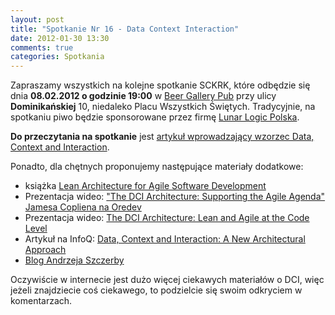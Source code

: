 ```yaml
---
layout: post
title: "Spotkanie Nr 16 - Data Context Interaction"
date: 2012-01-30 13:30
comments: true
categories: Spotkania
---
```


Zapraszamy wszystkich na kolejne spotkanie SCKRK, które odbędzie się dnia **08.02.2012 o godzinie 19:00** w [Beer Gallery Pub][beerg] przy ulicy **Dominikańskiej** 10, niedaleko Placu Wszystkich Świętych.
Tradycyjnie, na spotkaniu piwo będzie sponsorowane przez firmę [Lunar Logic Polska][llp].

**Do przeczytania na spotkanie** jest [artykuł wprowadzający wzorzec Data, Context and Interaction][dci].

Ponadto, dla chętnych proponujemy następujące materiały dodatkowe:

* książka [Lean Architecture for Agile Software Development][lean_architecture]
* Prezentacja wideo: ["The DCI Architecture: Supporting the Agile Agenda" Jamesa Copliena na Oredev][oredev_video]
* Prezentacja wideo: [The DCI Architecture: Lean and Agile at the Code Level][dci_infoq_video]
* Artykuł na InfoQ: [Data, Context and Interaction: A New Architectural Approach][dci_infoq]
* [Blog Andrzeja Szczerby][andrzej_on_software]

Oczywiście w internecie jest dużo więcej ciekawych materiałów o DCI, więc jeżeli znajdziecie coś ciekawego, to podzielcie się swoim odkryciem w komentarzach.

[beerg]: http://beergallery.pl/
[llp]: http://lunarlogicpolska.com/
[dci]: http://www.artima.com/articles/dci_vision.html
[oredev_video]: http://vimeo.com/8235574
[lean_architecture]: http://www.amazon.com/dp/0470684208?tag=leansoftwarch-20&camp=0&creative=0&linkCode=as1&creativeASIN=0470684208&adid=166N0KFTNWH51WSKQVW0
[dci_infoq_video]: http://www.infoq.com/presentations/The-DCI-Architecture
[dci_infoq]: http://www.infoq.com/news/2009/05/dci-coplien-reenskau
[andrzej_on_software]: http://andrzejonsoftware.blogspot.com/
